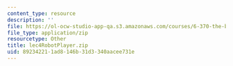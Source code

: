 ```yaml
---
content_type: resource
description: ''
file: https://ol-ocw-studio-app-qa.s3.amazonaws.com/courses/6-370-the-battlecode-programming-competition-january-iap-2013/892342211ad8146b31d3340aacee731e_lec4RobotPlayer.zip
file_type: application/zip
resourcetype: Other
title: lec4RobotPlayer.zip
uid: 89234221-1ad8-146b-31d3-340aacee731e
---
```

